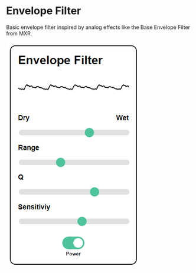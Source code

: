# Envelope Filter

Basic envelope filter inspired by analog effects like the Base Envelope Filter from MXR.

![example](example.png)